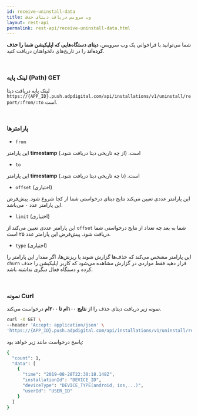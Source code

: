 ```yaml
---
id: receive-uninstall-data
title: وب سرویس دریافت دیتای حذف
layout: rest-api
permalink: rest-api/receive-uninstall-data.html
---
```


شما می‌توانید با فراخوانی یک وب‌ سرویس، **دیتای دستگاه‌هایی که اپلیکیشن شما را حذف کرده‌اند** را در تاریخ‌های دلخواهتان دریافت کنید.

<Br>

### لینک پایه (Path) <span class='web-service-http-method-get'>GET<span>

 لینک پایه دریافت دیتا `https://{APP_ID}.push.adpdigital.com/api/installations/v1/uninstall/report/:from/:to` است.


<Br>

### پارامترها


- `from`

این پارامتر **timestamp** است. (از چه تاریخی دیتا دریافت شود.)

- `to`

این پارامتر **timestamp** است. (تا چه تاریخی دیتا دریافت شود.)

- `offset` (اختیاری)

این پارامتر عددی تعیین می‌کند نتایج دیتای درخواستی شما از کجا شروع شود. پیش‌فرض این پارامتر عدد ۰ می‌باشد.
 
- `limit` (اختیاری)

این پارامتر عددی تعیین می‌کند از `offset` شما به بعد چه تعداد از نتایج درخواستی شما دریافت شود. پیش‌فرض این پارامتر عدد ۲۵ است.

- `type` (اختیاری)

این پارامتر مشخص می‌کند که حذف‌ها گزارش شوند یا ریزش‌ها، اگر مقدار این پارامتر را‍ `churn` قرار دهید فقط مواردی در گزارش مشاهده می‌شود که کاربر اپلیکیشن را حذف کرده و دستگاه فعال دیگری نداشته باشد.

<Br>

### نمونه Curl

نمونه زیر دریافت دیتای حذف را از **نتایج ۱۰۰ام تا ۲۰۰ام** درخواست می‌کند.

```bash
curl -X GET \  
--header 'Accept: application/json' \  
'https://{APP_ID}.push.adpdigital.com/api/installations/v1/uninstall/report/1567922666521/1567836276088?limit=100&offset=100&access_token={YOUR_ACCESS_TOKEN}'
```

پاسخ درخواست مانند زیر خواهد بود:

```bash
{
  "count": 1,
  "data": [
    {
      "time": "2019-08-28T22:30:18.148Z",
      "installationId": "DEVICE_ID",
      "deviceType": "DEVICE_TYPE(android, ios,...)",
      "userId": "USER_ID"
    }
  ]
}
```
